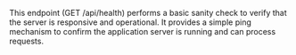 This endpoint (GET /api/health) performs a basic sanity check to verify that the server is responsive and operational. It provides a simple ping mechanism to confirm the application server is running and can process requests.

